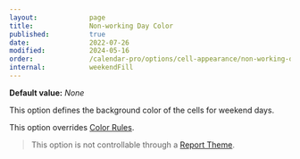 ```yaml
---
layout:             page
title:              Non-working Day Color
published:          true
date:               2022-07-26
modified:           2024-05-16
order:              /calendar-pro/options/cell-appearance/non-working-day-color
internal:           weekendFill
---
```

**Default value:** *None*

This option defines the background color of the cells for weekend days.

This option overrides [Color Rules](../../features/color-rules.md).

> This option is not controllable through a [Report Theme](../../features/themes.md).